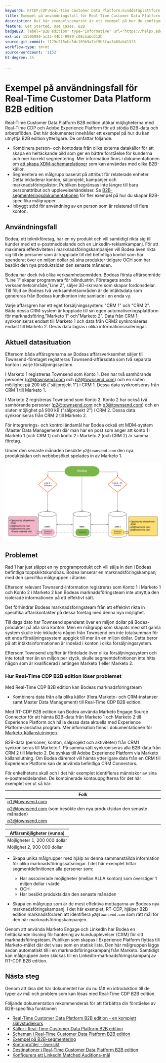 ```yaml
---
keywords: RTCDP;CDP;Real-Time Customer Data Platform;kunddataplattform i realtid;cdp i realtid;cdp;rtcdp
title: Exempel på användningsfall för Real-Time Customer Data Platform B2B edition
description: Det här exempelscenariot är ett exempel på hur du konfigurerar implementeringen av Adobe Real-Time Customer Data Platform B2B Edition.
feature: Get Started, Use Cases, B2B
badgeB2B: label="B2B edition" type="Informative" url="https://helpx.adobe.com/legal/product-descriptions/real-time-customer-data-platform-b2b-edition-prime-and-ultimate-packages.html newtab=true"
exl-id: 15505980-ac33-44b2-8989-c08cbabd212b
source-git-commit: f129c215ebc5dc169b9a7ef9b3faa3463ab413f3
workflow-type: tm+mt
source-wordcount: '1152'
ht-degree: 1%

---
```


# Exempel på användningsfall för Real-Time Customer Data Platform B2B edition

Real-Time Customer Data Platform B2B edition utökar möjligheterna med Real-Time CDP och Adobe Experience Platform för att stödja B2B-data och arbetsflöden. Det här dokumentet innehåller ett exempel på hur du kan utnyttja B2B edition ytterligare. De omfattar följande:

- Kombinera person- och kontodata från olika externa datakällor för att skapa en heltäckande bild som ger en bättre förståelse för kunderna och mer korrekt segmentering. Mer information finns i dokumentationen om [att skapa XDM-schemarelationer](./schemas/b2b.md) som kan användas med olika B2B-källor.
- Segmentera en målgrupp baserat på attribut för relaterade enheter. Detta inkluderar konton, säljprojekt, kampanjer och marknadsföringslistor. Publiken begränsas inte längre till bara personattribut och upplevelsehändelser. Se [B2B-segmenteringsdokumentationen](./segmentation/b2b.md) för fler exempel på hur du skapar B2B-specifika målgrupper.
- Inbyggt stöd för användning av en person som är relaterad till flera konton.

## Användningsfall

Bodea, ett teknikföretag, har en ny produkt och vill samtidigt rikta sig till kunder med ett e-postmeddelande och en LinkedIn-reklamkampanj. För att maximera effektiviteten i marknadsföringskampanjen vill Bodea även rikta sig till de personer som är kopplade till det befintliga kontot som har spenderat över en miljon dollar på sina produkter tidigare OCH som har besökt den nya produktsidan den senaste månaden.

Bodea har dock två olika verksamhetsområden. Bodeas första affärsområde &quot;Line 1&quot; skapar programvara för bilindustrin. Företagets andra verksamhetsområde,&quot;Line 2&quot;, säljer 3D-skrivare som skapar fordonsdelar. Till följd av Bodeas två verksamhetsområden är de intäktsdata som genereras från Bodeas kundkonton inte samlade i en enda vy.

Varje affärsgren har ett eget försäljningssystem: &quot;CRM 1&quot; och &quot;CRM 2&quot;. Båda dessa CRM-system är kopplade till sin egen automatiseringsplattform för marknadsföring,&quot;Marketo 1&quot; och&quot;Marketo 2&quot;. Data från CRM 1 synkroniseras endast till Marketo 1 och data från CRM2 synkroniseras endast till Marketo 2. Deras data lagras i olika informationsisoleringar.

## Aktuell datasituation

Eftersom båda affärsgrenarna av Bodeas affärsverksamhet säljer till Townsend-företaget registreras Townsend-affärsdata som två separata konton i varje försäljningssystem.

I Marketo 1 registreras Townsend som Konto 1. Den har två samhörande personer (p1@townsend.com och p2@townsend.com) och en sluten möjlighet på 200 kB (&quot;säljprojekt 1&quot;) i CRM 1. Dessa data synkroniseras från CRM 1 till Marketo 1.

I Marketo 2 registreras Townsend som Konto 2. Konto 2 har också två samhörande personer (p2@townsend.com och p3@townsend.com) och en sluten möjlighet på 900 kB (&quot;säljprojekt 2&quot;) i CRM 2. Dessa data synkroniseras från CRM 2 till Marketo 2.

För integrerings- och kontrolländamål har Bodea också ett MDM-system (Master Data Management) där man har en post som anger att konto 1 i Marketo 1 (och CRM 1) och konto 2 i Marketo 2 (och CRM 2) är samma företag.

Under den senaste månaden besökte `p2@townsend.com` den nya produktsidan och webbbesöket spelades in av Marketo 1.

![kontoinformationsdiagram](./assets/account-info.png)

## Problemet

Rad 1 har just släppt en ny programprodukt och vill sälja in den i Bodeas befintliga toppskiktskundbas. Bodea lanserar en marknadsföringskampanj med den specifika målgruppen i åtanke.

Eftersom relevant Townsend-information registreras som Konto 1 i Marketo 1 och Konto 2 i Marketo 2 kan Bodeas marknadsföringsteam inte utnyttja den isolerade informationen på ett effektivt sätt.

Det förhindrar Bodeas marknadsföringsteam från att effektivt rikta in specifika affärskontakter på dessa företag med denna nya möjlighet.

Till dags dato har Townsend spenderat över en miljon dollar på Bodea-produkter på alla sina konton. Men en målgrupp som skapats med sitt gamla system skulle inte inkludera någon från Townsend om inte totalsumman för ett enda försäljningssystem uppgick till mer än en miljon dollar. Detta beror på att intäktsinformationen är indelad i konton i olika försäljningssystem.

Eftersom Townsend utgifter är fördelade över olika försäljningssystem och inte totalt mer än en miljon per styck, skulle segmentdefinitionen inte hitta någon som är kvalificerad i antingen Marketo 1 eller Marketo 2.

### Hur Real-Time CDP B2B edition löser problemet

Med Real-Time CDP B2B edition kan Bodeas marknadsföringsteam

- Kombinera data från alla olika källor (flera Marketo- och CRM-instanser samt Master Data Management) till Real-Time CDP B2B edition.

Med RT-CDP B2B edition kan Bodea använda Marketo Engage Source Connector för att hämta B2B-data från Marketo 1 och Marketo 2 till Experience Platform och hålla dessa data aktuella med Experience Platform-anslutna program. Mer information finns i dokumentationen för [Marketo-källanslutningen](../sources/connectors/adobe-applications/marketo/marketo.md).

B2B-data (personer, konton, säljprojekt och aktiviteter) från CRM1 synkroniseras till Marketo 1. På samma sätt synkroniseras alla B2B-data från CRM 2 till Marketo 2. De synkas till Adobe Experience Platform via Marketo källanslutning. Om Bodea däremot vill hämta ytterligare data från en CRM till Experience Platform kan de använda befintliga CRM Connectors.

För enkelhetens skull och i det här exemplet identifieras människor av sina e-postmeddelanden. De kombinerade kontouppgifterna för det här exemplet ser ut så här:

| Folk |
|---|
| p1@townsend.com |
| p2@townsend.com (som besökte den nya produktsidan den senaste månaden) |
| p3@townsend.com |

| Affärsmöjligheter (vunna) |
|---|
| Möjligheter 1, 200 000 dollar |
| Möjlighet 2, 900 000 dollar |

- Skapa unika målgrupper med hjälp av denna sammanställda information för olika marknadsföringssatsningar. I det här exemplet hittar segmentdefinitionen alla personer som:

   - Har associerade möjligheter (mellan ALLA konton) som överstiger 1 miljon dollar i värde
   - OCH
   - Har besökt produktsidan den senaste månaden

- Skapa en målgrupp som är de mest effektiva mottagarna av Bodeas nya marknadsföringskampanj. I det här exemplet, RT-CDP, hjälper B2B edition marknadsföraren att identifiera `p2@townsend.com` som rätt mål för den här marknadsföringskampanjen.

Genom att använda Marketo Engage och LinkedIn har Bodea en heltäckande lösning för hantering av kundupplevelser (CXM) för sitt marknadsföringsteam. Publiken som skapas i Experience Platform flyttas till Marketo-målet där det visas som en statisk lista. Den här målgruppen läggs sedan automatiskt till i en marknadsföringskampanj från Marketo. Samtidigt kan målgruppen även skickas till en LinkedIn-marknadsföringskampanj av RT-CDP B2B edition.

## Nästa steg

Genom att läsa det här dokumentet har du nu fått en introduktion till de typer av mål och problem som kan lösas med Real-Time CDP B2B edition.

Följande dokumentation rekommenderas för att förbättra din förståelse av B2B-specifika funktioner:

- [Real-Time Customer Data Platform B2B edition - en komplett självstudiekurs](./b2b-tutorial.md)
- [Källor i Real-Time Customer Data Platform B2B edition](./sources/b2b.md)
- [Scheman i Real-Time Customer Data Platform B2B edition](./schemas/b2b.md)
- [Exempel på B2B-segmentering](./segmentation/b2b.md)
- [Kontoprofiler - översikt](./accounts/account-profile-overview.md)
- [Destinationer i Real-Time Customer Data Platform B2B edition](./destinations/b2b.md)
- [Konfigurera ett LinkedIn Matched Auditions-mål](../destinations/catalog/social/linkedin.md)
